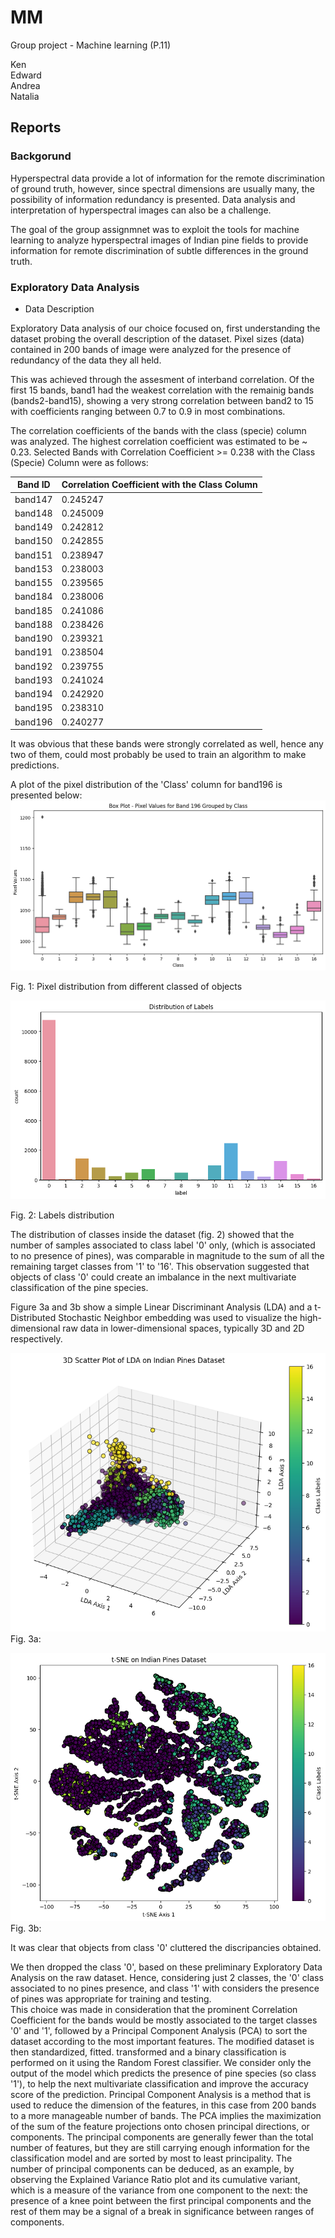 # MM
Group project - Machine learning (P.11)

Ken <br>
Edward <br>
Andrea <br>
Natalia <br>

## Reports 
### Backgorund
 
Hyperspectral data provide a lot of information for the remote discrimination of ground truth, however, since spectral dimensions are usually many, the possibility of information redundancy is presented. Data analysis and interpretation of hyperspectral images can also be a challenge. <br>

The goal of the group assignmnet was to exploit the tools for machine learning to analyze hyperspectral images of Indian pine fields to provide information for remote discrimination of subtle differences in the ground truth. <br>


### Exploratory Data Analysis
- Data Description <br>

Exploratory Data analysis of our choice focused on, first understanding the dataset probing the overall description of the dataset. Pixel sizes (data) contained in 200 bands of image were analyzed for the presence of redundancy of the data they all held.<br> 


This was achieved through the assesment of interband correlation. Of the first 15 bands, band1 had the weakest correlation with the remainig bands (bands2-band15), showing a very strong correlation between band2 to 15 with coefficients ranging between 0.7 to 0.9 in most combinations. <br>


The correlation coefficients of the bands with the class (specie) column was analyzed. The highest correlation coefficient was estimated to be ~ 0.23. Selected Bands with Correlation Coefficient >= 0.238 with the Class (Specie) Column were as follows:<br>

| Band ID | Correlation Coefficient with the Class Column |
|---------|----------------------------------------------|
| band147 | 0.245247                                     |
| band148 | 0.245009                                     |
| band149 | 0.242812                                     |
| band150 | 0.242855                                     |
| band151 | 0.238947                                     |
| band153 | 0.238003                                     |
| band155 | 0.239565                                     |
| band184 | 0.238006                                     |
| band185 | 0.241086                                     |
| band188 | 0.238426                                     |
| band190 | 0.239321                                     |
| band191 | 0.238504                                     |
| band192 | 0.239755                                     |
| band193 | 0.241024                                     |
| band194 | 0.242920                                     |
| band195 | 0.238310                                     |
| band196 | 0.240277                                     |


It was obvious that these bands were strongly correlated as well, hence any two of them, could most probably be used to train an algorithm to make predictions. <br>

A plot of the pixel distribution of the 'Class' column for band196  is presented below:<br>
![Alt text](band196_vs_class.png) <br>

Fig. 1: Pixel distribution from different classed of objects
<br>

![Alt text](img/EDA/labels_distribution.png) <br>

Fig. 2: Labels distribution

The distribution of classes inside the dataset (fig. 2) showed that the number of samples associated to class label '0' only, (which is associated to no presence of pines), was comparable in magnitude to the sum of all the remaining target classes from '1' to '16'. This observation suggested that objects of class '0' could create an imbalance in the next multivariate classification of the pine species.

Figure 3a and 3b show a simple Linear Discriminant Analysis (LDA) and a t-Distributed Stochastic Neighbor embedding was used to visualize the  high-dimensional raw data in lower-dimensional spaces, typically 3D and 2D respectively. <br> 

![Alt text](lda_raw.png) <br>
Fig. 3a:

![Alt text](tSNE_raw.png) <br>
Fig. 3b:

It was clear that objects from class '0' cluttered the discripancies obtained. <br>


We then dropped the class '0', based on these preliminary Exploratory Data Analysis on the raw dataset. Hence, considering just 2 classes, the '0' class associated to no pines presence, and class '1' with considers the presence of pines was appropriate for training and testing. <br> 
This choice was made in consideration that the prominent Correlation Coefficient for the bands would be mostly associated to the target classes '0' and '1', followed by a Principal Component Analysis (PCA) to sort the dataset according to the most important features.
The modified dataset is then standardized, fitted. transformed and a binary classification is performed on it using the Random Forest classifier. We consider only the output of the model which predicts the presence of pine species (so class '1'), to help the next multivariate classification and improve the accuracy score of the prediction. 
Principal Component Analysis is a method that is used to reduce the dimension of the features, in this case from 200 bands to a more manageable number of bands. The PCA implies the maximization of the sum of the feature projections onto chosen principal directions, or components. The principal components are generally fewer than the total number of features, but they are still carrying enough information for the classification model and are sorted by most to least principality.
The number of principal components can be deduced, as an example, by observing the Explained Variance Ratio plot and its cumulative variant, which is a measure of the variance from one component to the next: the presence of a knee point between the first principal components and the rest of them may be a signal of a break in significance between ranges of components.   

